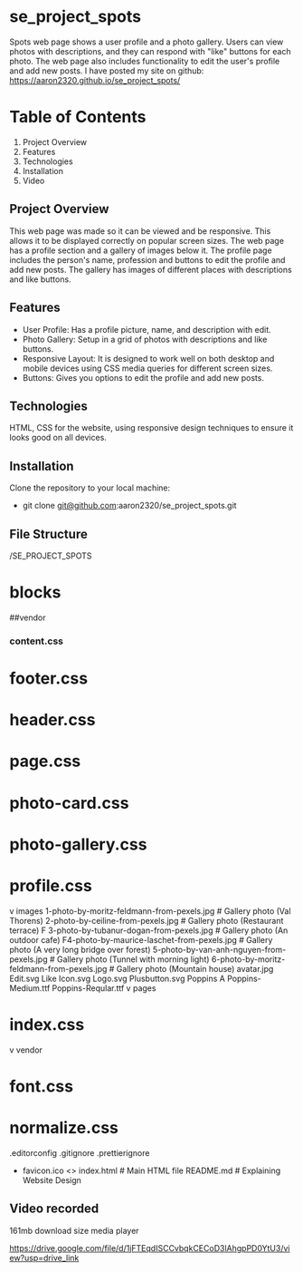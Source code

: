 # se_project_spots

Spots web page shows a user profile and a photo gallery. Users can view photos with descriptions, and they can respond with "like" buttons for each photo. The web page also includes functionality to edit the user's profile and add new posts. I have posted my site on github: https://aaron2320.github.io/se_project_spots/

# Table of Contents

1. Project Overview
2. Features
3. Technologies
4. Installation
5. Video

## Project Overview

This web page was made so it can be viewed and be responsive. This allows it to be displayed correctly on popular screen sizes. The web page has a profile section and a gallery of images below it. The profile page includes the person's name, profession and buttons to edit the profile and add new posts. The gallery has images of different places with descriptions and like buttons.

## Features

- User Profile: Has a profile picture, name, and description with edit.
- Photo Gallery: Setup in a grid of photos with descriptions and like buttons.
- Responsive Layout: It is designed to work well on both desktop and mobile devices using CSS media queries for different screen sizes.
- Buttons: Gives you options to edit the profile and add new posts.

## Technologies

HTML, CSS for the website, using responsive design techniques to ensure it looks good on all devices.

## Installation

Clone the repository to your local machine:

- git clone git@github.com:aaron2320/se_project_spots.git

## File Structure

/SE_PROJECT_SPOTS

# blocks

##vendor

### content.css

# footer.css

# header.css

# page.css

# photo-card.css

# photo-gallery.css

# profile.css

v images
1-photo-by-moritz-feldmann-from-pexels.jpg # Gallery photo (Val Thorens)
2-photo-by-ceiline-from-pexels.jpg # Gallery photo (Restaurant terrace)
F 3-photo-by-tubanur-dogan-from-pexels.jpg # Gallery photo (An outdoor cafe)
F4-photo-by-maurice-laschet-from-pexels.jpg # Gallery photo (A very long bridge over forest)
5-photo-by-van-anh-nguyen-from-pexels.jpg # Gallery photo (Tunnel with morning light)
6-photo-by-moritz-feldmann-from-pexels.jpg # Gallery photo (Mountain house)
avatar.jpg
Edit.svg
Like Icon.svg
Logo.svg
Plusbutton.svg
Poppins
A Poppins-Medium.ttf
Poppins-Reqular.ttf
v pages

# index.css

v vendor

# font.css

# normalize.css

.editorconfig
.gitignore
.prettierignore

- favicon.ico
  <> index.html # Main HTML file
  README.md # Explaining Website Design

## Video recorded

161mb download size media player

https://drive.google.com/file/d/1jFTEqdISCCvbqkCECoD3lAhgpPD0YtU3/view?usp=drive_link
